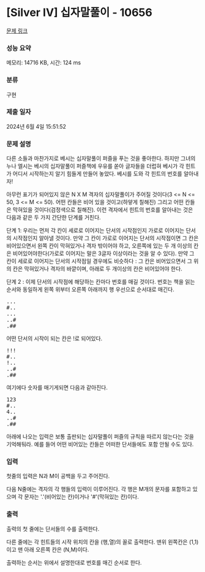 # [Silver IV] 십자말풀이 - 10656 

[문제 링크](https://www.acmicpc.net/problem/10656) 

### 성능 요약

메모리: 14716 KB, 시간: 124 ms

### 분류

구현

### 제출 일자

2024년 6월 4일 15:51:52

### 문제 설명

<p>다른 소들과 마찬가지로 베시는 십자말풀이 퍼즐을 푸는 것을 좋아한다. 하지만 그녀의 누나 엘시는 베시의 십자말풀이 퍼즐책에 우유를 쏟아 글자들을 더럽혀 베시가 각 힌트가 어디서 시작하는지 알기 힘들게 만들어 놓았다. 베시를 도와 각 힌트의 번호를 알아내자!</p>

<p>아무런 표기가 되어있지 않은 N X M 격자의 십자말풀이가 주어질 것이다(3 <= N <= 50, 3 <= M <= 50). 어떤 칸들은 비어 있을 것이고(하얗게 칠해진) 그리고 어떤 칸들은 막혀있을 것이다(검정색으로 칠해진). 이런 격자에서 힌트의 번호를 알아내는 것은 다음과 같은 두 가지 간단한 단계를 거친다.</p>

<p>단계 1: 우리는 먼저 각 칸이 세로로 이어지는 단서의 시작점인지 가로로 이어지는 단서의 시작점인지 알아낼 것이다. 만약 그 칸이 가로로 이어지는 단서의 시작점이면 그 칸은 비어있으면서 왼쪽 칸이 막혀있거나 격자 밖이어야 하고, 오른쪽에 있는 두 개 이상의 칸은 비어있어야한다(가로로 이어지는 말은 3글자 이상이라는 것을 알 수 있다). 만약 그 칸이 세로로 이어지는 단서의 시작점일 경우에도 비슷하다 : 그 칸은 비어있으면서 그 위의 칸은 막혀있거나 격자의 바깥이며, 아래로 두 개이상의 칸은 비어있어야 한다.</p>

<p>단계 2 : 이제 단서의 시작점에 해당하는 칸마다 번호를 매길 것이다. 번호는 책을 읽는 순서와 동일하게 왼쪽 위부터 오른쪽 아래까지 행 우선으로 순서대로 매긴다.</p>

<pre>...
#..
...
..#
.##</pre>

<p>어떤 단서의 시작이 되는 칸은 !로 되어있다.</p>

<pre>!!!
#..
!..
..#
.##</pre>

<p>여기에다 숫자를 매기게되면 다음과 같아진다.</p>

<pre>123
#..
4..
..#
.##</pre>

<p>아래에 나오는 입력은 보통 출판되는 십자말풀이 퍼즐의 규칙을 따르지 않는다는 것을 기억해둬라. 예를 들어 어떤 비어있는 칸들은 어떠한 단서들에도 포함 안될 수도 있다.</p>

### 입력 

 <p>첫줄의 입력은 N과 M이 공백을 두고 주어진다.</p>

<p>다음 N줄에는 격자의 각 행들의 입력이 이루어진다. 각 행은 M개의 문자를 포함하고 있으며 각 문자는 '.'(비어있는 칸)이거나 '#'(막혀있는 칸)이다.</p>

### 출력 

 <p>출력의 첫 줄에는 단서들의 수를 출력한다.</p>

<p>다른 줄에는 각 힌트들의 시작 위치의 칸을 (행,열)의 꼴로 출력한다. 맨위 왼쪽칸은 (1,1)이고 맨 아래 오른쪽 칸은 (N,M)이다.</p>

<p>출력하는 순서는 위에서 설명한대로 번호를 매긴 순서로 한다.</p>

